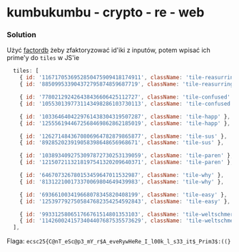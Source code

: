 # kumbukumbu - crypto - re - web

### Solution

Użyć [factordb](https://factordb.com) żeby zfaktoryzować id'iki z inputów, potem wpisać ich prime'y do `tiles` w JS'ie

```javascript
  tiles: [
    { id: '1167170536952850475909418174911', className: 'tile-reasurring' },
    { id: '885099533904372795874859687719', className: 'tile-reasurring' },

    { id: '778021292426438436606425112727', className: 'tile-confused' },
    { id: '1055301397731143498286103730113', className: 'tile-confused' },

    { id: '1033646404229761438304319507287', className: 'tile-happ' },
    { id: '1255561944672568469862862185019', className: 'tile-happ' },

    { id: '1262714843670806964782879865877', className: 'tile-sus' },
    { id: '892852023919058398648656968671', className: 'tile-sus' },

    { id: '1038934092753097872730253139059', className: 'tile-paren' },
    { id: '1215072113218197541320209640371', className: 'tile-paren' },

    { id: '646707326780153459647011532987', className: 'tile-why' },
    { id: '813122100173370069804649439983', className: 'tile-why' },

    { id: '693661003419668078345820408199', className: 'tile-easy' },
    { id: '1253977927505847682354254592843', className: 'tile-easy' },

    { id: '993312580651766761514801353103', className: 'tile-weltschmerz' },
    { id: '1142600241573404407687535573629', className: 'tile-weltschmerz' },
  ],
```

Flaga: `ecsc25{C@nT_eSc@p3_mY_r$A_eveRywHeRe_I_l00k_l_s33_it$_Prim3$:((}`
